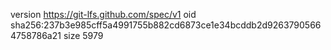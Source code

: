 version https://git-lfs.github.com/spec/v1
oid sha256:237b3e985cff5a4991755b882cd6873ce1e34bcddb2d92637905664758786a21
size 5979
